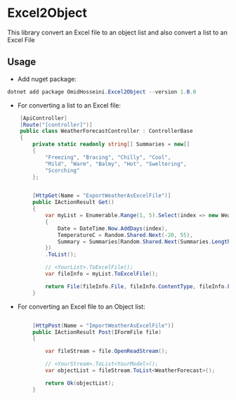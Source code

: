 # Excel2Object
This library convert an Excel file to an object list and also convert a list to an Excel File

## Usage
- Add nuget package:
```csharp
dotnet add package OmidHosseini.Excel2Object --version 1.0.0
```

- For converting a list to an Excel file:
```csharp
    [ApiController]
    [Route("[controller]")]
    public class WeatherForecastController : ControllerBase
    {
        private static readonly string[] Summaries = new[]
        {
            "Freezing", "Bracing", "Chilly", "Cool", 
            "Mild", "Warm", "Balmy", "Hot", "Sweltering", 
            "Scorching"
        };


        [HttpGet(Name = "ExportWeatherAsExcelFile")]
        public IActionResult Get()
        {
            var myList = Enumerable.Range(1, 5).Select(index => new WeatherForecast
            {
                Date = DateTime.Now.AddDays(index),
                TemperatureC = Random.Shared.Next(-20, 55),
                Summary = Summaries[Random.Shared.Next(Summaries.Length)]
            })
            .ToList();

            // <YourList>.ToExcelFile();
            var fileInfo = myList.ToExcelFile();

            return File(fileInfo.File, fileInfo.ContentType, fileInfo.FileName);
        }

```

- For converting an Excel file to an Object list:

```csharp

        [HttpPost(Name = "ImportWeatherAsExcelFile")]
        public IActionResult Post(IFormFile file)
        {

            var fileStream = file.OpenReadStream();

            // <YourStream>.ToList<YourModel>();
            var objectList = fileStream.ToList<WeatherForecast>();

            return Ok(objectList);
        }
```

 